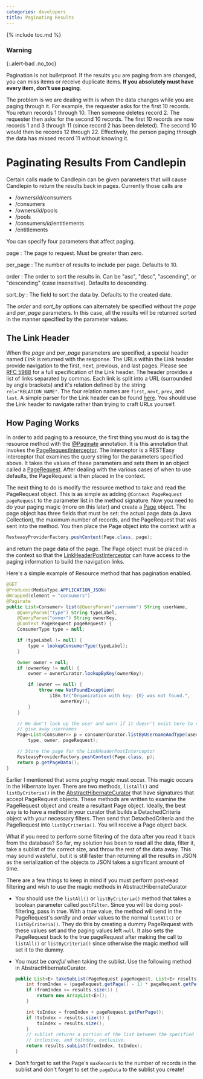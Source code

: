 ```yaml
---
categories: developers
title: Paginating Results
---
```

{% include toc.md %}

### Warning
{:.alert-bad .no_toc}

Pagination is not bulletproof.  If the results you are paging from are changed,
you can miss items or receive duplicate items.  **If you absolutely must have
every item, don't use paging**.

The problem is we are dealing with is when the data changes while you are
paging through it.  For example, the requester asks for the first 10 records.
You return records 1 through 10.  Then someone deletes record 2.  The requester
then asks for the second 10 records.  The first 10 records are now records 1
and 3 through 11 (since record 2 has been deleted).  The second 10 would then
be records 12 through 22.  Effectively, the person paging through the data has
missed record 11 without knowing it.

# Paginating Results From Candlepin
Certain calls made to Candlepin can be given parameters that will cause
Candlepin to return the results back in pages.  Currently those calls are

* /owners/*id*/consumers
* /consumers
* /owners/*id*/pools
* /pools
* /consumers/*id*/entitlements
* /entitlements

You can specify four parameters that affect paging.

page
: The page to request.  Must be greater than zero.

per_page
: The number of results to include per page.  Defaults to 10.

order
: The order to sort the results in.  Can be "asc", "desc", "ascending", or
"descending" (case insensitive).  Defaults to descending.

sort_by
: The field to sort the data by.  Defaults to the created date.

The _order_ and _sort_by_ options can alternately be specified without the
_page_ and _per_page_ parameters.  In this case, all the results will be
returned sorted in the manner specified by the parameter values.

## The Link Header
When the _page_ and _per_page_ parameters are specified, a special header named
*Link* is returned with the response.  The URLs within the Link header provide
navigation to the first, next, previous, and last pages.  Please see [RFC
5988](http://tools.ietf.org/html/rfc5988) for a full specification of the Link
header.  The header provides a list of links separated by commas.  Each link is
split into a URL (surrounded by angle brackets) and it's relation defined by
the string `rel="RELATION_NAME"`.  The four relation names are `first`, `next`,
`prev`, and `last`.  A simple parser for the Link header can be found
[here](https://github.com/eclipse/egit-github/blob/master/org.eclipse.egit.github.core/src/org/eclipse/egit/github/core/client/PageLinks.java).
You should use the Link header to navigate rather than trying to craft URLs
yourself.

## How Paging Works
In order to add paging to a resource, the first thing you must do is tag the
resource method with the
[@Paginate](https://github.com/candlepin/candlepin/blob/76e2404d2c08ff87085503f658203a6a7e75e715/src/main/java/org/candlepin/paging/Paginate.java)
annotation.  It is this annotation that invokes the
[PageRequestInterceptor](https://github.com/candlepin/candlepin/blob/master/server/src/main/java/org/candlepin/resteasy/interceptor/PageRequestInterceptor.java).
The interceptor is a RESTEasy interceptor that examines the query string for
the parameters specified above.  It takes the values of these parameters and
sets them in an object called a
[PageRequest](https://github.com/candlepin/candlepin/blob/76e2404d2c08ff87085503f658203a6a7e75e715/src/main/java/org/candlepin/paging/PageRequest.java).
After dealing with the various cases of when to use defaults, the
PageRequest is then placed in the context.

The next thing to do is modify the resource method to take and read the
PageRequest object.  This is as simple as adding `@Context PageRequest
pageRequest` to the parameter list in the method signature.  Now you need to do
your paging magic (more on this later) and create a
[Page](https://github.com/candlepin/candlepin/blob/76e2404d2c08ff87085503f658203a6a7e75e715/src/main/java/org/candlepin/paging/Page.java) object.  The page object has three fields that must be set: the actual page
data (a Java Collection), the maximum number of records, and the PageRequest
that was sent into the method.  You then place the Page object into the context
with a 

```java
ResteasyProviderFactory.pushContext(Page.class, page);
```

and return the page data of the page.  The Page object must be placed in the
context so that the
[LinkHeaderPostInterceptor](https://github.com/candlepin/candlepin/blob/76e2404d2c08ff87085503f658203a6a7e75e715/src/main/java/org/candlepin/resteasy/interceptor/LinkHeaderPostInterceptor.java)
can have access to the paging information to build the navigation links.

Here's a simple example of Resource method that has pagination enabled.

```java
@GET
@Produces(MediaType.APPLICATION_JSON)
@Wrapped(element = "consumers")
@Paginate
public List<Consumer> list(@QueryParam("username") String userName,
    @QueryParam("type") String typeLabel,
    @QueryParam("owner") String ownerKey,
    @Context PageRequest pageRequest) {
    ConsumerType type = null;

    if (typeLabel != null) {
        type = lookupConsumerType(typeLabel);
    }

    Owner owner = null;
    if (ownerKey != null) {
        owner = ownerCurator.lookupByKey(ownerKey);

        if (owner == null) {
            throw new NotFoundException(
                i18n.tr("Organization with key: {0} was not found.",
                    ownerKey));
        }
    }

    // We don't look up the user and warn if it doesn't exist here to not
    // give away usernames
    Page<List<Consumer>> p = consumerCurator.listByUsernameAndType(userName,
        type, owner, pageRequest);

    // Store the page for the LinkHeaderPostInterceptor
    ResteasyProviderFactory.pushContext(Page.class, p);
    return p.getPageData();
}
```

Earlier I mentioned that some _paging magic_ must occur.  This magic occurs in
the Hibernate layer.  There are two methods, `listAll()` and `listByCriteria()`
in the
[AbstractHibernateCurator](https://github.com/candlepin/candlepin/blob/master/server/src/main/java/org/candlepin/model/AbstractHibernateCurator.java)
that have signatures that accept PageRequest objects.  These methods are
written to examine the PageRequest object and create a resultant Page object.
Ideally, the best way is to have a method in your curator that builds a
DetachedCriteria object with your necessary filters.  Then send that
DetachedCriteria and the PageRequest into `listByCriteria()`.  You will receive
a Page object back.

What if you need to perform some filtering of the data after you read it back
from the database?  So far, my solution has been to read all the data, filter
it, take a sublist of the correct size, and throw the rest of the data away.
This may sound wasteful, but it is still faster than returning all the results
in JSON as the serialization of the objects to JSON takes a significant amount
of time.

There are a few things to keep in mind if you must perform post-read filtering
and wish to use the magic methods in AbstractHibernateCurator

* You should use the `listAll()` or `listByCriteria()` method that takes a
  boolean parameter called `postFilter`.  Since you will be doing
  post-filtering, pass in true.  With a true value, the method will send in the
  PageRequest's _sortBy_ and _order_ values to the normal `listAll()` or
  `listByCriteria()`.  They do this by creating a dummy PageRequest with these
  values set and the paging values left `null`.  It also sets the PageRequest
  back to the true pageRequest after making the call to `listAll()` or
  `listByCriteria()` since otherwise the magic method will set it to the dummy.
* You must be *careful* when taking the sublist.  Use the following method in
  AbstractHibernateCurator.

  ```java
  public List<E> takeSubList(PageRequest pageRequest, List<E> results) {
      int fromIndex = (pageRequest.getPage() - 1) * pageRequest.getPerPage();
      if (fromIndex >= results.size()) {
          return new ArrayList<E>();
      }

      int toIndex = fromIndex + pageRequest.getPerPage();
      if (toIndex > results.size()) {
          toIndex = results.size();
      }
      // sublist returns a portion of the list between the specified fromIndex,
      // inclusive, and toIndex, exclusive.
      return results.subList(fromIndex, toIndex);
  }
  ```
* Don't forget to set the Page's `maxRecords` to the number of records in the sublist and don't forget to set the `pageData` to the sublist you create!
